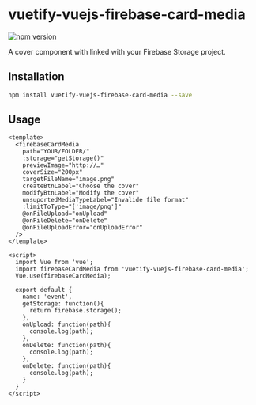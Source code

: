 # vuetify-vuejs-firebase-card-media

[![npm version](https://badge.fury.io/js/vuetify-vuejs-firebase-card-media.svg)](https://www.npmjs.com/package/vuetify-vuejs-firebase-card-media)

A cover component with linked with your Firebase Storage project.

## Installation

```sh
npm install vuetify-vuejs-firebase-card-media --save
```

## Usage

```vue
<template>
  <firebaseCardMedia
    path="YOUR/FOLDER/"
    :storage="getStorage()"
    previewImage="http://…"
    coverSize="200px"
    targetFileName="image.png"
    createBtnLabel="Choose the cover"
    modifyBtnLabel="Modify the cover"
    unsuportedMediaTypeLabel="Invalide file format"
    :limitToType="['image/png']"
    @onFileUpload="onUpload"
    @onFileDelete="onDelete"
    @onFileUploadError="onUploadError"
  />
</template>

<script>
  import Vue from 'vue';
  import firebaseCardMedia from 'vuetify-vuejs-firebase-card-media';
  Vue.use(firebaseCardMedia);

  export default {
    name: 'event',
    getStorage: function(){
      return firebase.storage();
    },
    onUpload: function(path){
      console.log(path);
    },
    onDelete: function(path){
      console.log(path);
    },
    onDelete: function(path){
      console.log(path);
    }
  }
</script>
```
